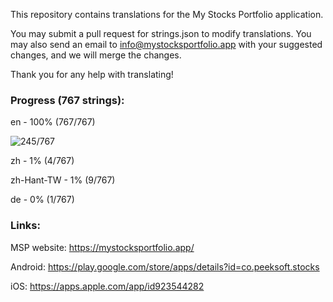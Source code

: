 This repository contains translations for the My Stocks Portfolio application.

You may submit a pull request for strings.json to modify translations. You may also send an email to info@mystocksportfolio.app with your suggested changes, and we will merge the changes.

Thank you for any help with translating!



### Progress (767 strings):

en - 100% (767/767)

![245/767](https://progress-bar.dev/32?title=fr&width=120)

zh - 1% (4/767)

zh-Hant-TW - 1% (9/767)

de - 0% (1/767)



### Links:

MSP website: https://mystocksportfolio.app/

Android: https://play.google.com/store/apps/details?id=co.peeksoft.stocks

iOS: https://apps.apple.com/app/id923544282
